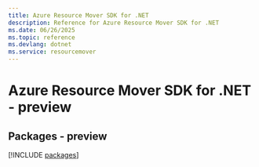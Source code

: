 ```yaml
---
title: Azure Resource Mover SDK for .NET
description: Reference for Azure Resource Mover SDK for .NET
ms.date: 06/26/2025
ms.topic: reference
ms.devlang: dotnet
ms.service: resourcemover
---
```

# Azure Resource Mover SDK for .NET - preview
## Packages - preview
[!INCLUDE [packages](resource-mover-index.md)]